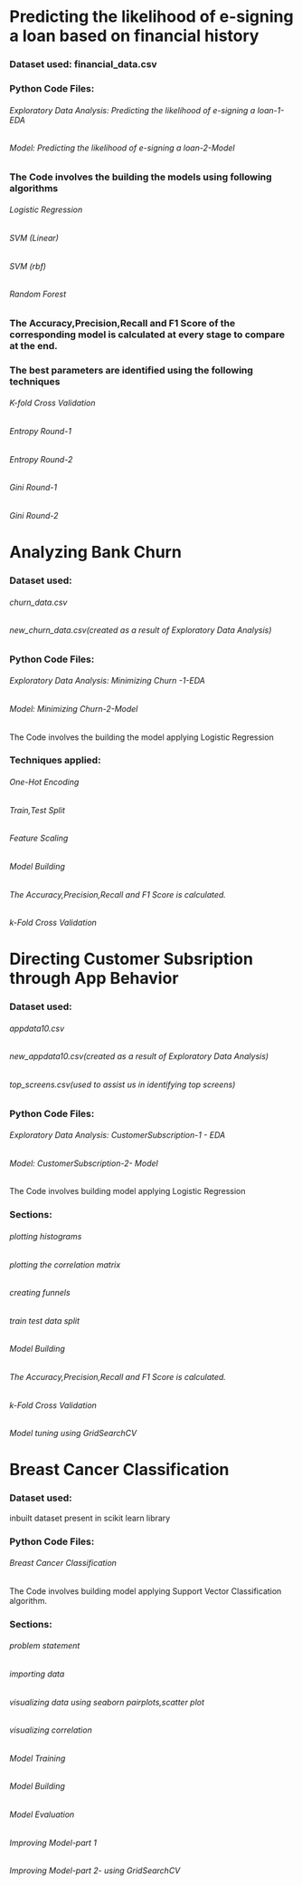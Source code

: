 # Predicting the likelihood of e-signing a loan based on financial history

### Dataset used: financial_data.csv

### Python Code Files:
###### Exploratory Data Analysis: Predicting the likelihood of e-signing a loan-1-EDA
###### Model: Predicting the likelihood of e-signing a loan-2-Model

### The Code involves the building the models using following algorithms
###### Logistic Regression
###### SVM (Linear)
###### SVM (rbf)
###### Random Forest

### The Accuracy,Precision,Recall and F1 Score of the corresponding model is calculated at every stage to compare at the end.

### The best parameters are identified using the following techniques
###### K-fold Cross Validation
###### Entropy Round-1
###### Entropy Round-2
###### Gini Round-1
###### Gini Round-2


# Analyzing Bank Churn

### Dataset used: 
###### churn_data.csv
###### new_churn_data.csv(created as a result of Exploratory Data Analysis)

### Python Code Files:
###### Exploratory Data Analysis: Minimizing Churn -1-EDA
###### Model: Minimizing Churn-2-Model

The Code involves the building the model applying Logistic Regression

### Techniques applied:
###### One-Hot Encoding
###### Train,Test Split
###### Feature Scaling
###### Model Building
###### The Accuracy,Precision,Recall and F1 Score is calculated.
###### k-Fold Cross Validation

# Directing Customer Subsription through App Behavior

### Dataset used: 
###### appdata10.csv
###### new_appdata10.csv(created as a result of Exploratory Data Analysis)
###### top_screens.csv(used to assist us in identifying top screens)

### Python Code Files:
###### Exploratory Data Analysis: CustomerSubscription-1 - EDA
###### Model: CustomerSubscription-2- Model

The Code involves building model applying Logistic Regression

### Sections:
###### plotting histograms
###### plotting the correlation matrix
###### creating funnels
###### train test data split
###### Model Building
###### The Accuracy,Precision,Recall and F1 Score is calculated.
###### k-Fold Cross Validation
###### Model tuning using GridSearchCV

# Breast Cancer Classification

### Dataset used: 
inbuilt dataset present in scikit learn library

### Python Code Files:
###### Breast Cancer Classification

The Code involves building model applying Support Vector Classification algorithm.

### Sections:
###### problem statement
###### importing data
###### visualizing data using seaborn pairplots,scatter plot
###### visualizing correlation
###### Model Training
###### Model Building
###### Model Evaluation
###### Improving Model-part 1
###### Improving Model-part 2- using GridSearchCV
